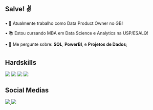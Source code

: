## Salve! ✌️

• 💼 Atualmente trabalho como Data Product Owner no GB!

• 📚 Estou cursando MBA em Data Science e Analytics na USP/ESALQ!

• 💬 Me pergunte sobre: **SQL**, **PowerBI**, e **Projetos de Dados**;
#
## Hardskills
<div>
  <img src="https://img.shields.io/badge/MySQL-00000F?style=for-the-badge&logo=mysql&logoColor=white">
  <img src="https://img.shields.io/badge/Microsoft_SQL_Server-CC2927?style=for-the-badge&logo=microsoft-sql-server&logoColor=white">
  <img src="https://img.shields.io/badge/Microsoft_Excel-217346?style=for-the-badge&logo=microsoft-excel&logoColor=white">
  <img src="https://img.shields.io/badge/Python-14354C?style=for-the-badge&logo=python&logoColor=white">
</div>


## Social Medias 
<div>
  <a href="https://www.linkedin.com/in/matheusfidelis0/">  <img src="https://img.shields.io/badge/LinkedIn-0077B5?style=for-the-badge&logo=linkedin&logoColor=white">
  <a href="https://www.instagram.com/twofidelis"> <img src="https://img.shields.io/badge/Instagram-E4405F?style=for-the-badge&logo=instagram&logoColor=white">
</div>
<!--   <img src=""> -->
<!--   <img src=""> -->

#

<!--
**twofidelis/twofidelis** is a ✨ _special_ ✨ repository because its `README.md` (this file) appears on your GitHub profile.

Here are some ideas to get you started:

🔭 I’m currently working on ...
- 🌱 I’m currently learning ...
- 👯 I’m looking to collaborate on ...
- 🤔 I’m looking for help with ...
- 💬 Ask me about ...
- 📫 How to reach me: ...
- 😄 Pronouns: ...
- ⚡ Fun fact: ...
-->
<!-- div>
<img height="180cm" src="https://github-readme-stats.vercel.app/api?username=twofidelis&show_icons=true&theme=dracula&include_all_commits=true">
</div>

